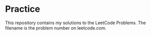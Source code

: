# Practice

This repository contains my solutions to the LeetCode Problems. The filename is the problem number on leetcode.com.
